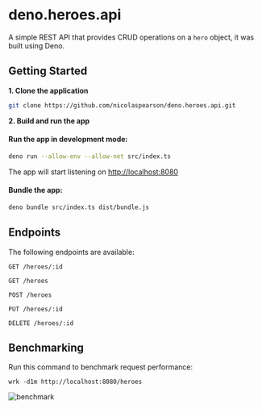 # deno.heroes.api

A simple REST API that provides CRUD operations on a `hero` object, it was built using Deno.

## Getting Started

**1. Clone the application**

```bash
git clone https://github.com/nicolaspearson/deno.heroes.api.git
```

**2. Build and run the app**

#### Run the app in development mode:

```bash
deno run --allow-env --allow-net src/index.ts
```

The app will start listening on <http://localhost:8080>

#### Bundle the app:

```bash
deno bundle src/index.ts dist/bundle.js
```

## Endpoints

The following endpoints are available:

```
GET /heroes/:id
```

```
GET /heroes
```

```
POST /heroes
```

```
PUT /heroes/:id
```

```
DELETE /heroes/:id
```

## Benchmarking

Run this command to benchmark request performance:

```
wrk -d1m http://localhost:8080/heroes
```

![benchmark](/img/benchmark.png)
